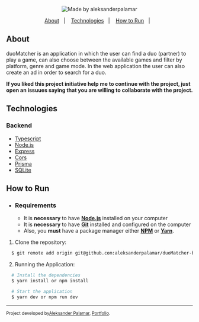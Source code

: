 <p align="center">   
  <img alt="Made by aleksanderpalamar" src="https://img.shields.io/badge/made%20by-aleksanderpalamar-%237519C1?style=flat-square" >  
</p>
<p align="center">
  <a href="#about">About</a>&nbsp;&nbsp;&nbsp;|&nbsp;&nbsp;&nbsp;
  <a href="#technologies">Technologies</a>&nbsp;&nbsp;&nbsp;|&nbsp;&nbsp;&nbsp;
  <a href="#how-to-run">How to Run</a>&nbsp;&nbsp;&nbsp;|&nbsp;&nbsp;&nbsp; 
</p>

## About

duoMatcher is an application in which the user can find a duo (partner) to play a game, can also choose between the available games and filter by platform, genre and game mode. In the web application the user can also create an ad in order to search for a duo.

**If you liked this project initiative help me to continue with the project, just open an issuues saying that you are willing to collaborate with the project.**

## Technologies

### Backend
- [Typescript](https://www.typescriptlang.org/)
- [Node.js](https://nodejs.org/en/)
- [Express](https://expressjs.com/)
- [Cors](https://www.npmjs.com/package/cors)
- [Prisma](https://www.prisma.io/)
- [SQLite](https://www.sqlite.org/index.html)

## How to Run

- ### **Requirements**

  - It is **necessary** to have **[Node.js](https://nodejs.org/en/)** installed on your computer
  - It is **necessary** to have **[Git](https://git-scm.com/)** installed and configured on the computer
  - Also, you **must** have a package manager either **[NPM](https://www.npmjs.com/)** or **[Yarn](https://yarnpkg.com/ )**.   

1. Clone the repository:

```sh
  $ git remote add origin git@github.com:aleksanderpalamar/duoMatcher-backend.git
```

2. Running the Application:

```sh
  # Install the dependencies
  $ yarn install or npm install

  # Start the application
  $ yarn dev or npm run dev
```
---
<sup>Project developed by[Aleksander Palamar](https://github.com/aleksanderpalamar), [Portfolio](https://www.palamarsolutionit.com.br/).</sup>